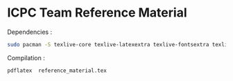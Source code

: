 # ICPC Team Reference Material

Dependencies : 
```bash
sudo pacman -S texlive-core texlive-latexextra texlive-fontsextra texlive-pictures texlive-fontsrecommended
```
Compilation : 
```bash
pdflatex  reference_material.tex
```
